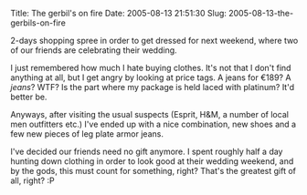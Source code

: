 Title: The gerbil's on fire
Date: 2005-08-13 21:51:30
Slug: 2005-08-13-the-gerbils-on-fire


2-days shopping spree in order to get dressed for next weekend, where two of
our friends are celebrating their wedding.

I just remembered how much I hate buying clothes. It's not that I don't find
anything at all, but I get angry by looking at price tags. A jeans for €189? A
_jeans_? WTF? Is the part where my package is held laced with platinum? It'd
better be.

Anyways, after visiting the usual suspects (Esprit, H&M, a number of local men
outfitters etc.) I've ended up with a nice combination, new shoes and a few
new pieces of leg plate armor jeans.

I've decided our friends need no gift anymore. I spent roughly half a day
hunting down clothing in order to look good at their wedding weekend, and by
the gods, this must count for something, right? That's the greatest gift of
all, right? :P
